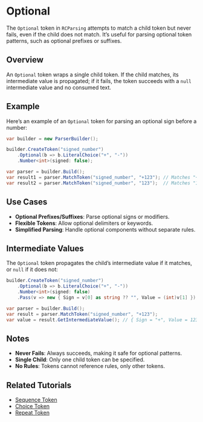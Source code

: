 # Optional

The `Optional` token in `RCParsing` attempts to match a child token but never fails, even if the child does not match. It’s useful for parsing optional token patterns, such as optional prefixes or suffixes.

## Overview

An `Optional` token wraps a single child token. If the child matches, its intermediate value is propagated; if it fails, the token succeeds with a `null` intermediate value and no consumed text.

## Example

Here’s an example of an `Optional` token for parsing an optional sign before a number:

```csharp
var builder = new ParserBuilder();

builder.CreateToken("signed_number")
    .Optional(b => b.LiteralChoice("+", "-"))
    .Number<int>(signed: false); 

var parser = builder.Build();
var result1 = parser.MatchToken("signed_number", "+123"); // Matches "+123"
var result2 = parser.MatchToken("signed_number", "123");  // Matches "123"
```

## Use Cases

- **Optional Prefixes/Suffixes**: Parse optional signs or modifiers.
- **Flexible Tokens**: Allow optional delimiters or keywords.
- **Simplified Parsing**: Handle optional components without separate rules.

## Intermediate Values

The `Optional` token propagates the child’s intermediate value if it matches, or `null` if it does not:

```csharp
builder.CreateToken("signed_number")
    .Optional(b => b.LiteralChoice("+", "-"))
    .Number<int>(signed: false)
    .Pass(v => new { Sign = v[0] as string ?? "", Value = (int)v[1] });

var parser = builder.Build();
var result = parser.MatchToken("signed_number", "+123");
var value = result.GetIntermediateValue(); // { Sign = "+", Value = 123 }
```

## Notes

- **Never Fails**: Always succeeds, making it safe for optional patterns.
- **Single Child**: Only one child token can be specified.
- **No Rules**: Tokens cannot reference rules, only other tokens.

## Related Tutorials

- [Sequence Token](sequence)
- [Choice Token](choice)
- [Repeat Token](repeat)